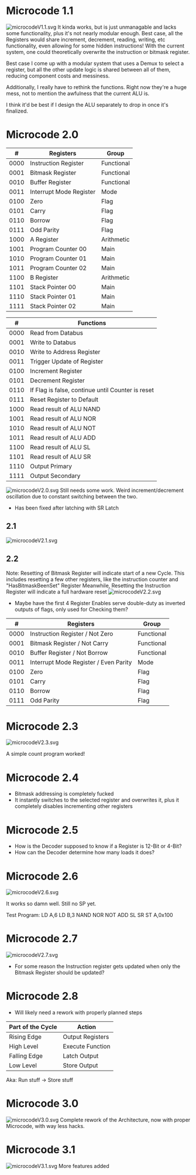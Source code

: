 # Microcode 1.1
![microcodeV1.1.svg](Microcode/microcodeV1.1.svg)
It kinda works, but is just unmanagable and lacks some functionality, plus it's not nearly modular enough.
Best case, all the Registers would share increment, decrement, reading, writing, etc functionality, even allowing for some hidden instructions!
With the current system, one could theoretically overwrite the instruction or bitmask register.

Best case I come up with a modular system that uses a Demux to select a register, but all the other update logic is shared between all of them, reducing component costs and messiness.

Additionally, I really have to rethink the functions. Right now they're a huge mess, not to mention the awfulness that the current ALU is.

I think it'd be best if I design the ALU separately to drop in once it's finalized.

# Microcode 2.0

| #    | Registers               | Group      |
| ---- | ----------------------- | ---------- |
| 0000 | Instruction Register    | Functional |
| 0001 | Bitmask Register        | Functional |
| 0010 | Buffer Register         | Functional |
| 0011 | Interrupt Mode Register | Mode       |
| 0100 | Zero                    | Flag       |
| 0101 | Carry                   | Flag       |
| 0110 | Borrow                  | Flag       |
| 0111 | Odd Parity              | Flag       |
| 1000 | A Register              | Arithmetic |
| 1001 | Program Counter 00      | Main       |
| 1010 | Program Counter 01      | Main       |
| 1011 | Program Counter 02      | Main       |
| 1100 | B Register              | Arithmetic |
| 1101 | Stack Pointer 00        | Main       |
| 1110 | Stack Pointer 01        | Main       |
| 1111 | Stack Pointer 02        | Main       |

| #    | Functions                                         |
| ---- | ------------------------------------------------- |
| 0000 | Read from Databus                                 |
| 0001 | Write to Databus                                  |
| 0010 | Write to Address Register                         |
| 0011 | Trigger Update of Register                        |
| 0100 | Increment Register                                |
| 0101 | Decrement Register                                |
| 0110 | If Flag is false, continue until Counter is reset | 
| 0111 | Reset Register to Default                         |
| 1000 | Read result of ALU NAND                           |
| 1001 | Read result of ALU NOR                            |
| 1010 | Read result of ALU NOT                            |
| 1011 | Read result of ALU ADD                            |
| 1100 | Read result of ALU SL                             |
| 1101 | Read result of ALU SR                             |
| 1110 | Output Primary                                    |
| 1111 | Output Secondary     
![microcodeV2.0.svg](Microcode/microcodeV2.0.svg)
Still needs some work. Weird increment/decrement oscillation due to constant switching between the two.
- Has been fixed after latching with SR Latch

## 2.1
![microcodeV2.1.svg](Microcode/microcodeV2.1.svg)

## 2.2
Note: Resetting of Bitmask Register will indicate start of a new Cycle. This includes resetting a few other registers, like the instruction counter and "HasBitmaskBeenSet" Register
Meanwhile, Resetting the Instruction Register will indicate a full hardware reset
![microcodeV2.2.svg](Microcode/microcodeV2.2.svg)

- Maybe have the first 4 Register Enables serve double-duty as inverted outputs of flags, only used for Checking them?

| #    | Registers                             | Group      |
| ---- | ------------------------------------- | ---------- |
| 0000 | Instruction Register / Not Zero       | Functional |
| 0001 | Bitmask Register / Not Carry          | Functional |
| 0010 | Buffer Register / Not Borrow          | Functional |
| 0011 | Interrupt Mode Register / Even Parity | Mode       |
| 0100 | Zero                                  | Flag       |
| 0101 | Carry                                 | Flag       |
| 0110 | Borrow                                | Flag       |
| 0111 | Odd Parity                            | Flag       | 

# Microcode 2.3

![microcodeV2.3.svg](Microcode/microcodeV2.3.svg)

A simple count program worked!

# Microcode 2.4
- Bitmask addressing is completely fucked
- It instantly switches to the selected register and overwrites it, plus it completely disables incrementing other registers

# Microcode 2.5
- How is the Decoder supposed to know if a Register is 12-Bit or 4-Bit?
- How can the Decoder determine how many loads it does?

# Microcode 2.6
![microcodeV2.6.svg](Microcode/microcodeV2.6.svg)

It works so damn well. Still no SP yet.

Test Program:
LD A,6
LD B,3
NAND
NOR
NOT
ADD
SL
SR
ST A,0x100

# Microcode 2.7
![microcodeV2.7.svg](Microcode/microcodeV2.7.svg)

- For some reason the Instruction register gets updated when only the Bitmask Register should be updated?

# Microcode 2.8
- Will likely need a rework with properly planned steps

| Part of the Cycle | Action           |
| ----------------- | ---------------- |
| Rising Edge       | Output Registers |
| High Level        | Execute Function |
| Falling Edge      | Latch Output     |
| Low Level         | Store Output     | 

Aka:
Run stuff -> Store stuff


# Microcode 3.0
![microcodeV3.0.svg](Microcode/microcodeV3.0.svg)
Complete rework of the Architecture, now with proper Microcode, with way less hacks.

# Microcode 3.1
![microcodeV3.1.svg](Microcode/microcodeV3.1.svg)
More features added